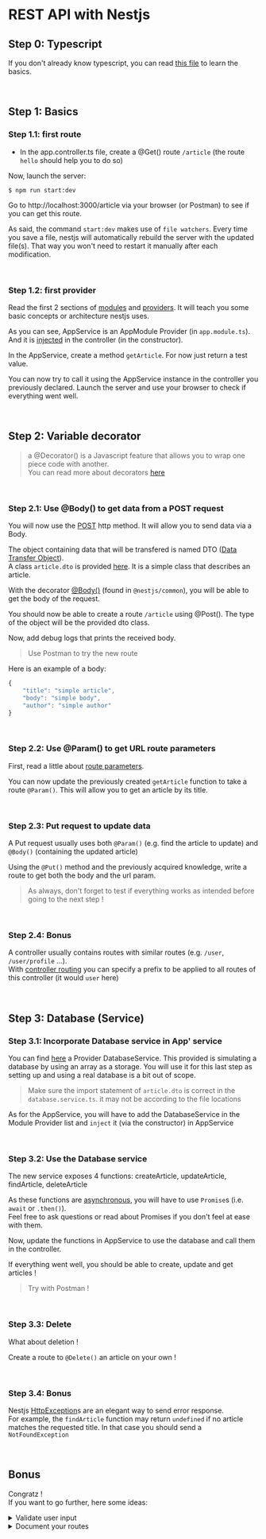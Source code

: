 # REST API with Nestjs

## Step 0: Typescript

If you don't already know typescript, you can read [this file](https://github.com/PoCInnovation/Workshops/blob/master/software/6.Nest/src/step-0/learn.ts) to learn the basics.

<br>

## Step 1: Basics

### Step 1.1: first route

- In the app.controller.ts file, create a @Get() route `/article` (the route `hello` should help you to do so)

Now, launch the server:
```
$ npm run start:dev
```

Go to http://localhost:3000/article via your browser (or Postman) to see if you can get this route.

As said, the command `start:dev` makes use of `file watchers`. Every time you save a file, nestjs will automatically rebuild the server with the updated file(s).
That way you won't need to restart it manually after each modification.

<br>

### Step 1.2: first provider

Read the first 2 sections of [modules](https://docs.nestjs.com/modules) and [providers]((https://docs.nestjs.com/providers)). It will teach you some basic concepts or architecture nestjs uses.

As you can see, AppService is an AppModule Provider (in `app.module.ts`).
And it is [injected](https://docs.nestjs.com/providers#dependency-injection) in the controller (in the constructor).

In the AppService, create a method `getArticle`. For now just return a test value.

You can now try to call it using the AppService instance in the controller you previously declared.
Launch the server and use your browser to check if everything went well.

<br>

## Step 2: Variable decorator

> a @Decorator() is a Javascript feature that allows you to wrap one piece code with another.<br>
You can read more about decorators [here](https://www.sitepoint.com/javascript-decorators-what-they-are/)

<br>

### Step 2.1: Use @Body() to get data from a POST request

You will now use the [POST](https://en.wikipedia.org/wiki/POST_(HTTP)) http method. It will allow you to send data via a Body.

The object containing data that will be transfered is named DTO ([Data Transfer Object](https://en.wikipedia.org/wiki/Data_transfer_object)).<br>
A class `article.dto` is provided [here](/src/step-2/article.dto.ts). It is a simple class that describes an article.

With the decorator [@Body()](https://docs.nestjs.com/controllers#request-payloads) (found in `@nestjs/common`), you will be able to get the body of the request.

You should now be able to create a route `/article` using @Post(). The type of the object will be the provided dto class.

Now, add debug logs that prints the received body.

> Use Postman to try the new route

Here is an example of a body:
```javascript
{
    "title": "simple article",
    "body": "simple body",
    "author": "simple author"
}
```

<br>

### Step 2.2: Use @Param() to get URL route parameters

First, read a little about [route parameters](https://docs.nestjs.com/controllers#route-parameters).

You can now update the previously created `getArticle` function to take a route `@Param()`. This will allow you to get an article by its title.

<br>

### Step 2.3: Put request to update data

A Put request usually uses both `@Param()` (e.g. find the article to update) and `@Body()` (containing the updated article)

Using the `@Put()` method and the previously acquired knowledge, write a route to get both the body and the url param.

> As always, don't forget to test if everything works as intended before going to the next step !

<br>

### Step 2.4: Bonus

A controller usually contains routes with similar routes (e.g. `/user`, `/user/profile` ...).<br>
With [controller routing](https://docs.nestjs.com/controllers#routing) you can specify a prefix to be applied to all routes of this controller (it would `user` here)

<br>

## Step 3: Database (Service)

### Step 3.1: Incorporate Database service in App' service

You can find [here](/src/step-3/database.service.ts) a Provider DatabaseService. This provided is simulating a database by using an array as a storage. You will use it for this last step as setting up and using a real database is a bit out of scope.

> Make sure the import statement of `article.dto` is correct in the `database.service.ts`. it may not be according to the file locations

As for the AppService, you will have to add the DatabaseService in the Module Provider list and `inject` it (via the constructor) in AppService

<br>

### Step 3.2: Use the Database service

The new service exposes 4 functions: createArticle, updateArticle, findArticle, deleteArticle

As these functions are [asynchronous](https://developer.mozilla.org/en-US/docs/Web/JavaScript/Reference/Statements/async_function), you will have to use `Promise`s (i.e. `await` or `.then()`). <br>
Feel free to ask questions or read about Promises if you don't feel at ease with them.

Now, update the functions in AppService to use the database and call them in the controller.

If everything went well, you should be able to create, update and get articles !

> Try with Postman !

<br>

### Step 3.3: Delete

What about deletion !

Create a route to `@Delete()` an article on your own !

<br>

### Step 3.4: Bonus

Nestjs [HttpException](https://docs.nestjs.com/exception-filters#built-in-http-exceptions)s are an elegant way to  send error response.<br>
For example, the `findArticle` function may return `undefined` if no article matches the requested title.
In that case you should send a `NotFoundException`

<br>

## Bonus

Congratz !<br>
If you want to go further, here some ideas:
<br>
<details>
  <summary>Validate user input</summary>

  [class-validator](https://docs.nestjs.com/techniques/validation)
  allows you to easily validate incoming input (i.e. Body and Query params)
</details>
<details>
  <summary>Document your routes</summary>

  [Nestjs swagger](https://docs.nestjs.com/recipes/swagger) offers an easy way to document your routes (with @Decorators).
  It can then generate an open-api documentation using swagger
</details>
